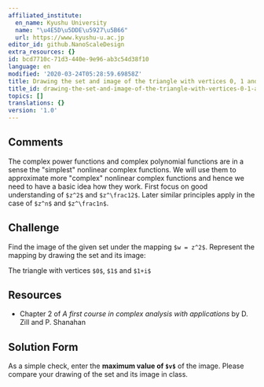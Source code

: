 ```yaml
---
affiliated_institute:
  en_name: Kyushu University
  name: "\u4E5D\u5DDE\u5927\u5B66"
  url: https://www.kyushu-u.ac.jp
editor_id: github.NanoScaleDesign
extra_resources: {}
id: bcd7710c-71d3-440e-9e96-ab3c54d38f10
language: en
modified: '2020-03-24T05:28:59.69858Z'
title: Drawing the set and image of the triangle with vertices 0, 1 and 1+i
title_id: drawing-the-set-and-image-of-the-triangle-with-vertices-0-1-and-1i
topics: []
translations: {}
version: '1.0'
---
```


## Comments

The complex power functions and complex polynomial functions are in a sense the "simplest" nonlinear complex functions. We will use them to approximate more "complex" nonlinear complex functions and hence we need to have a basic idea how they work. First focus on good understanding of `$z^2$` and `$z^\frac12$`. Later similar principles apply in the case of `$z^n$` and `$z^\frac1n$`.

## Challenge

Find the image of the given set under the mapping `$w = z^2$`. Represent the mapping by drawing the set and its image:
    
The triangle with vertices `$0$`, `$1$` and `$1+i$`


## Resources
    
- Chapter 2 of *A first course in complex analysis with applications* by D. Zill and P. Shanahan


## Solution Form
As a simple check, enter the **maximum value of `$v$`** of the image.
Please compare your drawing of the set and its image in class.

